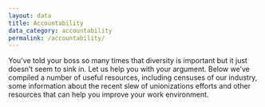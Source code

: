 ```yaml
---
layout: data
title: Accountability
data_category: accountability
permalink: /accountability/
---
```


You’ve told your boss so many times that diversity is important but it just doesn’t seem to sink in. Let us help you with your argument. Below we’ve compiled a number of useful resources, including censuses of our industry, some information about the recent slew of unionizations efforts and other resources that can help you improve your work environment. 
